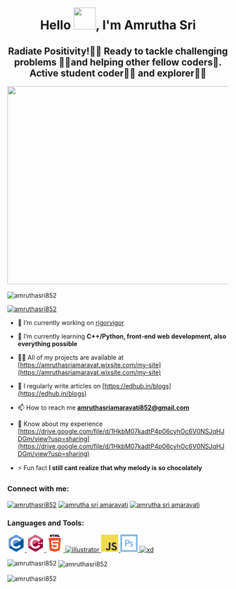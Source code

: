 <h1 align="center">Hello <img src="https://gifimage.net/wp-content/uploads/2017/08/imagenes-de-gif-8.gif" height="50" width="50" >, I'm Amrutha Sri </h1>
<h2 align="center">Radiate Positivity!🤩😄 Ready to tackle challenging problems 🐱‍👤and helping other fellow coders🤗. Active student coder👩‍💻 and explorer🚴‍♀️</h2>
<p align="center"> <img src="https://cdn.dribbble.com/users/88429/screenshots/3052930/immuta_share2.gif" height="450" width="900" > </p>
<p align="left"> <img src="https://komarev.com/ghpvc/?username=amruthasri852&label=Profile%20views&color=0e75b6&style=flat" alt="amruthasri852" /> </p>

<p align="left"> <a href="https://github.com/ryo-ma/github-profile-trophy"><img src="https://github-profile-trophy.vercel.app/?username=amruthasri852" alt="amruthasri852" /></a> </p>

- 🔭 I’m currently working on [rigorvigor](https://github.com/Rigorvigor)

- 🌱 I’m currently learning **C++/Python, front-end web development, also everything possible**

- 👨‍💻 All of my projects are available at [https://amruthasriamaravat.wixsite.com/my-site](https://amruthasriamaravat.wixsite.com/my-site)

- 📝 I regularly write articles on [https://edhub.in/blogs](https://edhub.in/blogs)

- 📫 How to reach me **amruthasriamaravati852@gmail.com** 

- 📄 Know about my experience [https://drive.google.com/file/d/1HkbM07kadtP4p06cyhOc6V0NSJqHJDGm/view?usp=sharing](https://drive.google.com/file/d/1HkbM07kadtP4p06cyhOc6V0NSJqHJDGm/view?usp=sharing)
  
- ⚡ Fun fact **I still cant realize that why melody is so chocolately**

<h3 align="left">Connect with me: <p align="left">  </h3>  
<a href="https://codepen.io/amruthasri852" target="blank"><img align="center" src="https://raw.githubusercontent.com/rahuldkjain/github-profile-readme-generator/master/src/images/icons/Social/codepen.svg" alt="amruthasri852" height="30" width="40" /></a>
<a href="https://linkedin.com/in/amrutha sri amaravati" target="blank"><img align="center" src="https://raw.githubusercontent.com/rahuldkjain/github-profile-readme-generator/master/src/images/icons/Social/linked-in-alt.svg" alt="amrutha sri amaravati" height="30" width="40" /></a>
<a href="https://www.behance.net/amrutha sri amaravati" target="blank"><img align="center" src="https://raw.githubusercontent.com/rahuldkjain/github-profile-readme-generator/master/src/images/icons/Social/behance.svg" alt="amrutha sri amaravati" height="30" width="40" /></a>
</p>

<h3 align="left">Languages and Tools:</h3>
<p align="left"> <a href="https://www.cprogramming.com/" target="_blank"> <img src="https://raw.githubusercontent.com/devicons/devicon/master/icons/c/c-original.svg" alt="c" width="40" height="40"/> </a> <a href="https://www.w3schools.com/cpp/" target="_blank"> <img src="https://raw.githubusercontent.com/devicons/devicon/master/icons/cplusplus/cplusplus-original.svg" alt="cplusplus" width="40" height="40"/> </a> <a href="https://www.w3.org/html/" target="_blank"> <img src="https://raw.githubusercontent.com/devicons/devicon/master/icons/html5/html5-original-wordmark.svg" alt="html5" width="40" height="40"/> </a> <a href="https://www.adobe.com/in/products/illustrator.html" target="_blank"> <img src="https://www.vectorlogo.zone/logos/adobe_illustrator/adobe_illustrator-icon.svg" alt="illustrator" width="40" height="40"/> </a> <a href="https://developer.mozilla.org/en-US/docs/Web/JavaScript" target="_blank"> <img src="https://raw.githubusercontent.com/devicons/devicon/master/icons/javascript/javascript-original.svg" alt="javascript" width="40" height="40"/> </a> <a href="https://www.photoshop.com/en" target="_blank"> <img src="https://raw.githubusercontent.com/devicons/devicon/master/icons/photoshop/photoshop-line.svg" alt="photoshop" width="40" height="40"/> </a> <a href="https://www.adobe.com/products/xd.html" target="_blank"> <img src="https://cdn.worldvectorlogo.com/logos/adobe-xd.svg" alt="xd" width="40" height="40"/> </a> </p>

<p><img align="left" src="https://github-readme-stats.vercel.app/api/top-langs?username=amruthasri852&show_icons=true&locale=en&layout=compact" alt="amruthasri852" /></p>

<p>&nbsp;<img align="center" src="https://github-readme-stats.vercel.app/api?username=amruthasri852&show_icons=true&locale=en" alt="amruthasri852" /></p>

<p><img align="center" src="https://github-readme-streak-stats.herokuapp.com/?user=amruthasri852&" alt="amruthasri852" /></p>
